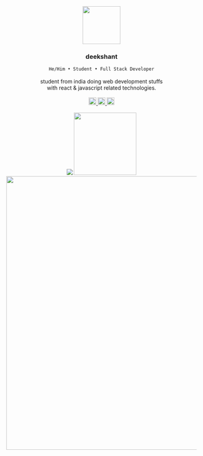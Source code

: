 <div align="center">
	<img src="https://media.giphy.com/media/WFZvB7VIXBgiz3oDXE/giphy.gif" width="100"/>
	<h3>deekshant</h3>
	<code>He/Him • Student • Full Stack Developer</code> <br /><br />
	student from india doing web development stuffs
	<br />
	with react & javascript related technologies.
	<br />
	<br />
	<a href="http://d33kshant.me">
		<img height="20" src="https://img.shields.io/badge/Portfolio-8957e5?style=flat&logo=awesome-lists&logoColor=white" alt="Youtube Badge"/>
	</a>
	<a href="https://linkedin.com/in/d33kshant">
		<img  height="20" src="https://img.shields.io/badge/LinkedIn-1f6feb?style=flat&logo=linkedin&logoColor=white" alt="LinkedIn Badge"/>
	</a>
	<a href="mailto:d33kshant@gmail.com">
		<img height="20" src="https://img.shields.io/badge/Contact-238636?style=flat&logo=gmail&logoColor=white" alt="Twitter Badge"/>
	</a>
	<br />
	<br />
<!-- 	<img height="165px" src="https://github-readme-stats.vercel.app/api?username=d33kshant&count_private=true&border_color=0d1117&title_color=58a6ff&text_color=c9d1d9&show_icons=true&theme=github_dark" alt="d33kshant's github stats" /> -->
	<img src="https://github-readme-stats.vercel.app/api/top-langs/?username=d33kshant&layout=compact&border_color=0d1117&title_color=58a6ff&text_color=c9d1d9&show_icons=true&theme=github_dark" />
	<img height="165px" src="https://github-readme-streak-stats.herokuapp.com/?user=d33kshant&theme=github-dark-blue&hide_border=true" />
	<img width="723px" src="https://github-readme-activity-graph.vercel.app/graph?username=d33kshant&bg_color=0d1117&color=c8d0d9&line=555&point=58a6ff&area=true&hide_border=true&radius=6" />
</div>
